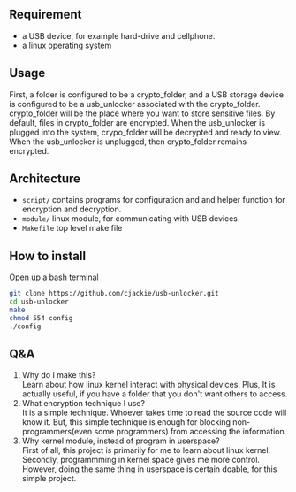 ## Requirement
 - a USB device, for example hard-drive and cellphone.
 - a linux operating system
 
## Usage
First, a folder is configured to be a crypto_folder, and a USB storage device is configured to be a usb_unlocker associated with the crypto_folder. crypto_folder will be the place where you want to store sensitive files. By default, files in crypto_folder are encrypted. When the usb_unlocker is plugged into the system, crypo_folder will be decrypted and ready to view. When the usb_unlocker is unplugged, then crypto_folder remains encrypted.

## Architecture
- ```script/``` contains programs for configuration and and helper function for encryption and decryption.
- ```module/``` linux module, for communicating with USB devices
- ```Makefile``` top level make file

## How to install
Open up a bash terminal
``` bash
git clone https://github.com/cjackie/usb-unlocker.git
cd usb-unlocker
make
chmod 554 config
./config
```

## Q&A
1. Why do I make this?<br>Learn about how linux kernel interact with physical devices. Plus, It is actually useful, if you have a folder that you don't want others to access.
2. What encryption technique I use?<br>It is a simple technique. Whoever takes time to read the source code will know it. But, this simple technique is enough for blocking non-programmers(even some programmers) from accessing the information.
3. Why kernel module, instead of program in userspace?<br>First of all, this project is primarily for me to learn about linux kernel. Secondly, programmming in kernel space gives me more control. However, doing the same thing in userspace is certain doable, for this simple project. 

